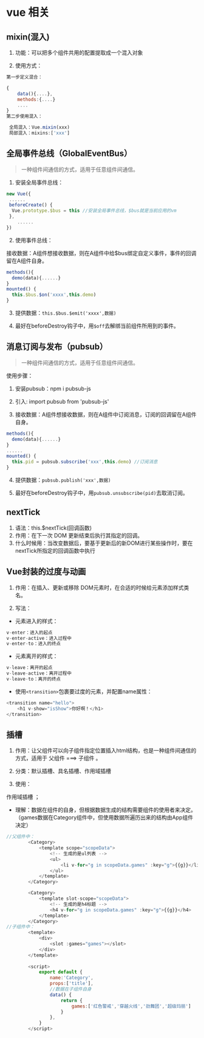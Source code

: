 # vue 相关  

## mixin(混入)   

1. 功能：可以把多个组件共用的配置提取成一个混入对象   

2. 使用方式：  

```js
第一步定义混合：

{
    data(){....},
    methods:{....}
    ....
}
第二步使用混入：

​ 全局混入：Vue.mixin(xxx)
​ 局部混入：mixins:['xxx'] 
```  


## 全局事件总线（GlobalEventBus）  

>一种组件间通信的方式，适用于任意组件间通信。

1. 安装全局事件总线： 

```js
new Vue({
 ......
 beforeCreate() {
  Vue.prototype.$bus = this //安装全局事件总线，$bus就是当前应用的vm
 },
    ......
}) 
```

2. 使用事件总线：   

接收数据：A组件想接收数据，则在A组件中给$bus绑定自定义事件，事件的回调留在A组件自身。   

```js
methods(){
  demo(data){......}
}
mounted() {
  this.$bus.$on('xxxx',this.demo)
}
```  

3. 提供数据：`this.$bus.$emit('xxxx',数据)` 

4. 最好在beforeDestroy钩子中，用`$off`去解绑当前组件所用到的事件。   


## 消息订阅与发布（pubsub）   

>一种组件间通信的方式，适用于任意组件间通信。

使用步骤：  

1. 安装pubsub：npm i pubsub-js  

2. 引入: import pubsub from 'pubsub-js'  

3. 接收数据：A组件想接收数据，则在A组件中订阅消息，订阅的回调留在A组件自身。  

```js
methods(){
  demo(data){......}
}
......
mounted() {
  this.pid = pubsub.subscribe('xxx',this.demo) //订阅消息
}
```  

4. 提供数据：`pubsub.publish('xxx',数据)`  

5. 最好在beforeDestroy钩子中，用`pubsub.unsubscribe(pid)`去取消订阅。   


## nextTick  
1. 语法：this.$nextTick(回调函数)  
2. 作用：在下一次 DOM 更新结束后执行其指定的回调。  
3. 什么时候用：当改变数据后，要基于更新后的新DOM进行某些操作时，要在nextTick所指定的回调函数中执行   


## Vue封装的过度与动画  

1. 作用：在插入、更新或移除 DOM元素时，在合适的时候给元素添加样式类名。

2. 写法： 

- 元素进入的样式：
```js
v-enter：进入的起点
v-enter-active：进入过程中
v-enter-to：进入的终点
```

- 元素离开的样式：
```js
v-leave：离开的起点
v-leave-active：离开过程中
v-leave-to：离开的终点
```

- 使用`<transition>`包裹要过度的元素，并配置name属性：

```js
<transition name="hello">
	<h1 v-show="isShow">你好啊！</h1>
</transition>
```   

 
## 插槽   
1. 作用：让父组件可以向子组件指定位置插入html结构，也是一种组件间通信的方式，适用于 父组件 ===> 子组件 。  

2. 分类：默认插槽、具名插槽、作用域插槽  

3. 使用：

作用域插槽 ；  

- 理解：数据在组件的自身，但根据数据生成的结构需要组件的使用者来决定。（games数据在Category组件中，但使用数据所遍历出来的结构由App组件决定）

```js
//父组件中：
		<Category>
			<template scope="scopeData">
				<!-- 生成的是ul列表 -->
				<ul>
					<li v-for="g in scopeData.games" :key="g">{{g}}</li>
				</ul>
			</template>
		</Category>

		<Category>
			<template slot-scope="scopeData">
				<!-- 生成的是h4标题 -->
				<h4 v-for="g in scopeData.games" :key="g">{{g}}</h4>
			</template>
		</Category>
//子组件中：
        <template>
            <div>
                <slot :games="games"></slot>
            </div>
        </template>
		
        <script>
            export default {
                name:'Category',
                props:['title'],
                //数据在子组件自身
                data() {
                    return {
                        games:['红色警戒','穿越火线','劲舞团','超级玛丽']
                    }
                },
            }
        </script>
```

